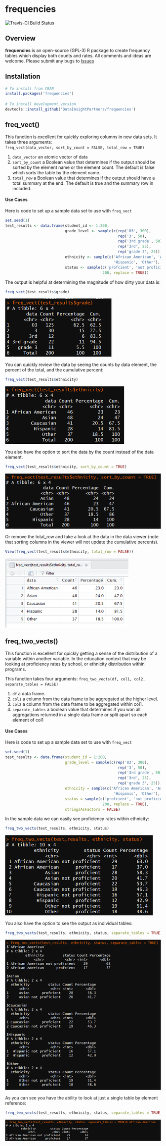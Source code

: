# frequencies 
[![Travis-CI Build Status](https://travis-ci.org/DataInsightPartners/frequencies.svg?branch=master)](https://travis-ci.org/DataInsightPartners/frequencies)  

Overview
--------  
**frequencies** is an open-source (GPL-3) R package to create frequency tables which display both counts and rates. 
All comments and ideas are welcome. Please submit any bugs to [Issues](https://github.com/DataInsightPartners/frequencies/issues)

Installation
------------
```r
# To install from CRAN
install.packages('frequencies')  

# To install development version
devtools::install_github('DataInsightPartners/frequencies')  
```


freq_vect()
-------------
  
This function is excellent for quickly exploring columns in new data sets. It takes three arguments:  
`freq_vect(data_vector, sort_by_count = FALSE, total_row = TRUE)`

  1. `data_vector` an atomic vector of data
  2.  `sort_by_count` a Boolean value that determines if the output should be sorted by the element name or the element count.  The default is false which sorts the table by the element name.
  3.  `total_row` a Boolean value that determines if the output should have a total summary at the end.  The default is true and the summary row in included.

#### Use Cases
  
Here is code to set up a sample data set to use with `freq_vect`
```r    
set.seed(1)  
test_results <- data.frame(student_id <- 1:200,
                           grade_level <- sample(c(rep('03', 300), 
                                                   rep('3', 50), 
                                                   rep('3rd grade', 50), 
                                                   rep('3rd', 25), 
                                                   rep('grade 3', 25)), 200),
                           ethnicity <- sample(c('African American', 'Asian', 'Caucasian', 
                                                 'Hispanic', 'Other'), 200, replace = TRUE),
                           status <- sample(c('profcient', 'not proficient'), 
                                            200, replace = TRUE))
```
  
The output is helpful at determining the magnitude of how dirty your data is:
```r
freq_vect(test_results$grade)
```
![vect_grade](img/vect_grade.png)


You can quickly review the data by seeing the counts by data element, the percent of the total, and the cumulative percent:
```r
freq_vect(test_results$ethnicity)
```  
![vect_ethnicity](img/vect_ethnicity.png)

You also have the option to sort the data by the count instead of the data element.
```r
freq_vect(test_results$ethnicity, sort_by_count = TRUE)
```
![Ethnicity sort by count](img/vect_ethnicity_count_sort.png)





Or remove the total_row and take a look at the data in the data viewer (note that sorting columns in the viewer will not update the cumulative percents).
```r
View(freq_vect(test_results$ethnicity, total_row = FALSE))
```
![View freq_vect](img/view_vect_ethnicity.png)



## freq_two_vects()
This function is excellent for quickly getting a sense of the distribution of a variable within another variable.  In the education context that may be looking at proficiency rates by school, or ethnicity distribution within programs.  


This function takes four arguments:
`freq_two_vects(df, col1, col2, separate_tables = FALSE)`  
  1. `df` a data frame.
  2. `col1` a column from the data frame to be aggregated at the higher level.
  3. `col2` a column from the data frame to be aggregated within col1.
  4. `separate_tables` a boolean value that determines if you wan all aggregations returned in a single data frame or split apart so each element of col1



  
#### Use Cases
  
Here is code to set up a sample data set to use with `freq_vect`
```r    
set.seed(1)  
test_results <- data.frame(student_id = 1:200,
                           grade_level = sample(c(rep('03', 300), 
                                                   rep('3', 50), 
                                                   rep('3rd grade', 50), 
                                                   rep('3rd', 25), 
                                                   rep('grade 3', 25)), 200),
                           ethnicity = sample(c('African American', 'Asian', 'Caucasian', 
                                                 'Hispanic', 'Other'), 200, replace = TRUE),
                           status = sample(c('profcient', 'not proficient'), 
                                            200, replace = TRUE),
                           stringsAsFactors = FALSE)
```

In the sample data we can easily see proficiency rates within ethnicity:
```r
freq_two_vects(test_results, ethnicity, status)
```
![Proficiency rates within ethnicity](img/two_vects_ethnicity_status.png)



You also have the option to see the output as individual tables:
```r
freq_two_vects(test_results, ethnicity, status, separate_tables = TRUE)
```
![Separate tables](img/two_vects_separate_tables.png)


As you can see you have the ability to look at just a single table by element reference:
```r
freq_two_vects(test_results, ethnicity, status, separate_tables = TRUE)$`African American`
```
![two_vects reference](img/two_vects_reference.png)
